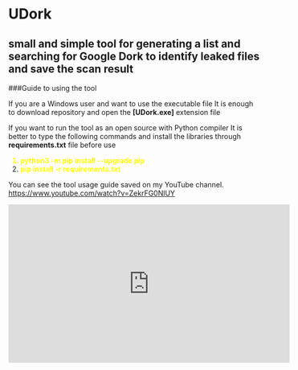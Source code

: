 # UDork
small and simple tool for generating a list and searching for Google Dork to identify leaked files and save the scan result
-------------------------------
###Guide to using the tool

If you are a Windows user and want to use the executable file
It is enough to download repository and open the **[UDork.exe]** extension file



If you want to run the tool as an open source with Python compiler
It is better to type the following commands and install the libraries through **requirements.txt** file before use
<b><font color="yellow">
  1) python3 -m pip install --upgrade pip
  2) pip install -r requirements.txt
</b></font>

You can see the tool usage guide saved on my YouTube channel.
https://www.youtube.com/watch?v=ZekrFG0NlUY

<iframe width="560" height="315" src="https://www.youtube.com/embed/ZekrFG0NlUY?si=E3lP4BeNEYICJBD9" title="YouTube video player" frameborder="0" allow="accelerometer; autoplay; clipboard-write; encrypted-media; gyroscope; picture-in-picture; web-share" allowfullscreen></iframe>
